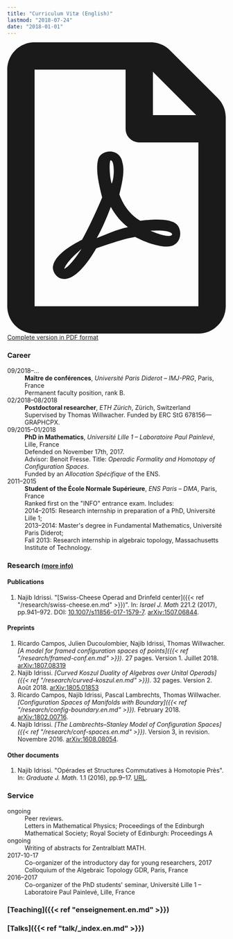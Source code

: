 ```yaml
---
title: "Curriculum Vitæ (English)"
lastmod: "2018-07-24"
date: "2018-01-01"
---
```


<p class="lead"><a href="/pdf/cv_idrissi_en.pdf"><svg class="svg-inline--fa fa-file-pdf fa-w-12" aria-hidden="true" data-prefix="far" data-icon="file-pdf" role="img" xmlns="http://www.w3.org/2000/svg" viewBox="0 0 384 512" data-fa-i2svg=""><path fill="currentColor" d="M369.9 97.9L286 14C277 5 264.8-.1 252.1-.1H48C21.5 0 0 21.5 0 48v416c0 26.5 21.5 48 48 48h288c26.5 0 48-21.5 48-48V131.9c0-12.7-5.1-25-14.1-34zM332.1 128H256V51.9l76.1 76.1zM48 464V48h160v104c0 13.3 10.7 24 24 24h104v288H48zm250.2-143.7c-12.2-12-47-8.7-64.4-6.5-17.2-10.5-28.7-25-36.8-46.3 3.9-16.1 10.1-40.6 5.4-56-4.2-26.2-37.8-23.6-42.6-5.9-4.4 16.1-.4 38.5 7 67.1-10 23.9-24.9 56-35.4 74.4-20 10.3-47 26.2-51 46.2-3.3 15.8 26 55.2 76.1-31.2 22.4-7.4 46.8-16.5 68.4-20.1 18.9 10.2 41 17 55.8 17 25.5 0 28-28.2 17.5-38.7zm-198.1 77.8c5.1-13.7 24.5-29.5 30.4-35-19 30.3-30.4 35.7-30.4 35zm81.6-190.6c7.4 0 6.7 32.1 1.8 40.8-4.4-13.9-4.3-40.8-1.8-40.8zm-24.4 136.6c9.7-16.9 18-37 24.7-54.7 8.3 15.1 18.9 27.2 30.1 35.5-20.8 4.3-38.9 13.1-54.8 19.2zm131.6-5s-5 6-37.3-7.8c35.1-2.6 40.9 5.4 37.3 7.8z"></path></svg> Complete version in PDF format</a></p>

### Career

<div class="row">
<dt class="col-lg-2 col-sm-3">09/2018–…</dt>
<dd class="col-lg-10 col-sm-9"><strong>Maître de conférences</strong>, <em>Université Paris Diderot – IMJ-PRG</em>, Paris, France<br>
Permanent faculty position, rank B.</dd>

<dt class="col-lg-2 col-sm-3">02/2018–08/2018</dt>
<dd class="col-lg-10 col-sm-9"><strong>Postdoctoral researcher</strong>, <em>ETH Zürich</em>, Zürich, Switzerland<br>
Supervised by Thomas Willwacher. Funded by ERC StG 678156—GRAPHCPX.</dd>

<dt class="col-lg-2 col-sm-3">09/2015–01/2018</dt>
<dd class="col-lg-10 col-sm-9"><strong>PhD in Mathematics</strong>, <em>Université Lille 1 – Laboratoire Paul Painlevé</em>, Lille, France<br>
Defended on November 17th, 2017.<br>
Advisor: Benoit Fresse.
Title: <em>Operadic Formality and Homotopy of Configuration Spaces</em>.<br>
Funded by an <em>Allocation Spécifique</em> of the ENS.</dd>

<dt class="col-lg-2 col-sm-3">2011–2015</dt>
<dd class="col-lg-10 col-sm-9"><strong>Student of the École Normale Supérieure</strong>, <em>ENS Paris – DMA</em>, Paris, France<br>
Ranked first on the "INFO" entrance exam. Includes:<br>
2014–2015: Research internship in preparation of a PhD, Université Lille 1;<br>
2013–2014: Master's degree in Fundamental Mathematics, Université Paris Diderot;<br>
Fall 2013: Research internship in algebraic topology, Massachusetts Institute of Technology.</dd>
</div>

### Research <small>[(more info)](/en/research/)</small>

#### Publications

1. Najib Idrissi. "[Swiss-Cheese Operad and Drinfeld center]({{< ref "/research/swiss-cheese.en.md" >}})". In: *Israel J. Math* 221.2 (2017), pp.941–972. DOI: [10.1007/s11856-017-1579-7](https://doi.org/10.1007/s11856-017-1579-7). [arXiv:1507.06844](http://arxiv.org/abs/1507.06844).

#### Preprints

1. Ricardo Campos, Julien Ducoulombier, Najib Idrissi, Thomas Willwacher. *[A model for framed configuration spaces of points]({{< ref "/research/framed-conf.en.md" >}}).* 27 pages. Version 1. Juillet 2018. [arXiv:1807.08319](http://arxiv.org/abs/1807.08319)
1. Najib Idrissi. *[Curved Koszul Duality of Algebras over Unital Operads]({{< ref "/research/curved-koszul.en.md" >}}).* 32 pages. Version 2. Août 2018. [arXiv:1805.01853](http://arxiv.org/abs/1805.01853)
2. Ricardo Campos, Najib Idrissi, Pascal Lambrechts, Thomas Willwacher. *[Configuration Spaces of Manifolds with Boundary]({{< ref "/research/config-boundary.en.md" >}}).* February 2018. [arXiv:1802.00716](http://arxiv.org/abs/1802.00716).
3. Najib Idrissi. *[The Lambrechts–Stanley Model of Configuration Spaces]({{< ref "/research/conf-spaces.en.md" >}}).* Version 3, in revision. Novembre 2016. [arXiv:1608.08054](http://arxiv.org/abs/1608.08054).

#### Other documents

1. Najib Idrissi. "Opérades et Structures Commutatives à Homotopie Près". In: *Graduate J. Math.* 1.1 (2016), pp.9–17. [URL](http://www.gradmath.org/article/operades-et-structures-commutatives-a-homotopie-pres/).


### Service

<div class="row">
<dt class="col-lg-2 col-sm-3">ongoing</dt>
<dd class="col-lg-10 col-sm-9">Peer reviews.<br>
Letters in Mathematical Physics; Proceedings of the Edinburgh Mathematical Society; Royal Society of Edinburgh: Proceedings A</dd>

<dt class="col-lg-2 col-sm-3">ongoing</dt>
<dd class="col-lg-10 col-sm-9">Writing of abstracts for Zentralblatt MATH.</dd>

<dt class="col-lg-2 col-sm-3">2017-10-17</dt>
<dd class="col-lg-10 col-sm-9">Co-organizer of the introductory day for young researchers, 2017 Colloquium of the Algebraic Topology GDR, Paris, France</dd>

<dt class="col-lg-2 col-sm-3">2016–2017</dt>
<dd class="col-lg-10 col-sm-9">Co-organizer of the PhD students' seminar, Université Lille 1 – Laboratoire Paul Painlevé, Lille, France</dd>
</div>

### [Teaching]({{< ref "enseignement.en.md" >}})

### [Talks]({{< ref "talk/_index.en.md" >}})
